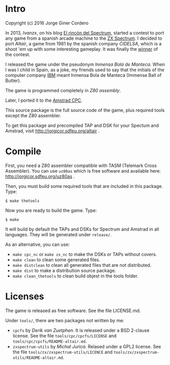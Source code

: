 Intro
=====

Copyright (c) 2016 Jorge Giner Cordero

In 2013, *Ivanzx*, on his blog [El rincón del Spectrum][1], started a contest
to port any game from a spanish arcade machine to the [ZX Spectrum][2].
I decided to port *Altair*, a game from 1981 by the spanish company *CIDELSA*,
which is a shoot 'em up with some interesting gameplay. It was finally the
[winner][5] of the contest.

I released the game under the pseudonym *Inmensa Bola de Manteca*. When
I was I child in Spain, as a joke, my friends used to say that the initials of
the computer company [IBM][3] meant Inmensa Bola de Manteca (Immense Ball of
Butter).

The game is programmed completely in *Z80 assembly*.

Later, I ported it to the [Amstrad CPC][4].

This source package is the full source code of the game, plus required tools
except the Z80 assembler.

To get this package and precompiled TAP and DSK for your Spectum and Amstrad,
visit http://jorgicor.sdfeu.org/altair . 

Compile
=======

First, you need a Z80 assembler compatible with TASM (Telemark Cross
Assembler). You can use `uz80as` which is free software and available here:
http://jorgicor.sdfeu.org/uz80as .

Then, you must build some required tools that are included in this package.
Type:

~~~
$ make thetools
~~~

Now you are ready to build the game. Type:

~~~
$ make
~~~

It will build by default the TAPs and DSKs for Spectrum and Amstrad in all
languages. They will be generated under `release/`.

As an alternative, you can use:

- `make cpc_nc` or `make zx_nc` to make the DSKs or TAPs without covers.
- `make clean` to clean some generated files.
- `make distclean` to clean all generated files that are not distributed.
- `make dist` to make a distribution source package.
- `make clean_thetools` to clean build objest in the tools folder.

Licenses
========

The game is released as free software. See the file LICENSE.md.

Under `tools/`, there are two packages not written by me:

- `cpcfs` by *Derik van Zuetphen*. It is released under a BSD 2-clause license.
  See the file `tools/cpc/cpcfs/LICENSE` and
  `tools/cpc/cpcfs/README-altair.md`.
- `zxspectrum-utils` by *Michal Jurica*. Relased under a GPL2 license. See the
  file `tools/zx/zxspectrum-utils/LICENCE` and
  `tools/zx/zxspectrum-utils/README-altair.md`.

[1]: http://rincondelspectrum.blogspot.com.es/
[2]: https://en.wikipedia.org/wiki/ZX_Spectrum
[3]: https://en.wikipedia.org/wiki/IBM
[4]: https://en.wikipedia.org/wiki/Amstrad_CPC
[5]: http://rincondelspectrum.blogspot.com.es/2014/03/i-concurso-recreativas-espanolas-en-tu_27.html
